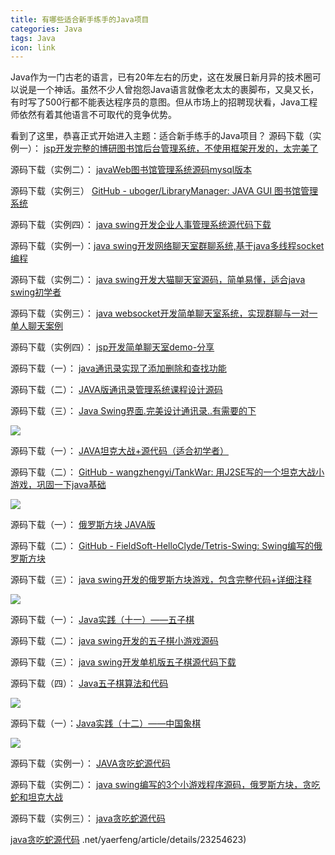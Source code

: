 ```yaml
---
title: 有哪些适合新手练手的Java项目
categories: Java
tags: Java
icon: link
---
```


Java作为一门古老的语言，已有20年左右的历史，这在发展日新月异的技术圈可以说是一个神话。虽然不少人曾抱怨Java语言就像老太太的裹脚布，又臭又长，有时写了500行都不能表达程序员的意图。但从市场上的招聘现状看，Java工程师依然有着其他语言不可取代的竞争优势。

看到了这里，恭喜正式开始进入主题：适合新手练手的Java项目？
源码下载（实例一）：
[jsp开发完整的博研图书馆后台管理系统，不使用框架开发的，太完美了](https://link.jianshu.com/?t=https://link.zhihu.com/?target=http%3A//www.zuidaima.com/share/2358272909446144.htm)

源码下载（实例二）：
[javaWeb图书馆管理系统源码mysql版本](https://link.jianshu.com/?t=https://link.zhihu.com/?target=http%3A//download.csdn.net/detail/defonds/7123499)

源码下载（实例三）
[GitHub - uboger/LibraryManager: JAVA GUI 图书馆管理系统](https://link.jianshu.com/?t=https://link.zhihu.com/?target=https%3A//github.com/uboger/LibraryManager)

源码下载（实例四）：
[java swing开发企业人事管理系统源代码下载](https://link.jianshu.com/?t=https://link.zhihu.com/?target=http%3A//www.zuidaima.com/share/1993977042701312.htm)

源码下载（实例一）：[java swing开发网络聊天室群聊系统,基于java多线程socket编程](https://link.jianshu.com/?t=https://link.zhihu.com/?target=http%3A//www.zuidaima.com/share/2813720957340672.htm)

源码下载（实例二）：
[java swing开发大猫聊天室源码，简单易懂，适合java swing初学者](https://link.jianshu.com/?t=https://link.zhihu.com/?target=http%3A//www.zuidaima.com/share/2476196100705280.htm)

源码下载（实例三）：
[java websocket开发简单聊天室系统，实现群聊与一对一单人聊天案例](https://link.jianshu.com/?t=https://link.zhihu.com/?target=http%3A//www.zuidaima.com/share/2681158015126528.htm)

源码下载（实例四）：
[jsp开发简单聊天室demo-分享](https://link.jianshu.com/?t=https://link.zhihu.com/?target=http%3A//www.zuidaima.com/share/2920853761723392.htm)

源码下载（一）：
[java通讯录实现了添加删除和查找功能](https://link.jianshu.com/?t=https://link.zhihu.com/?target=http%3A//download.csdn.net/detail/w364483790/598859)

源码下载（二）：
[JAVA版通讯录管理系统课程设计源码](https://link.jianshu.com/?t=https://link.zhihu.com/?target=http%3A//download.csdn.net/detail/laudukang/8341541)

源码下载（三）：
[Java Swing界面.完美设计通讯录..有需要的下](https://link.jianshu.com/?t=https://link.zhihu.com/?target=http%3A//download.csdn.net/detail/k4duizhang/2572237)

![](https://upload-images.jianshu.io/upload_images/2692013-938a72554c06b156.png?imageMogr2/auto-orient/strip%7CimageView2/2/w/600)

源码下载（一）：
[JAVA坦克大战+源代码（适合初学者）](https://link.jianshu.com/?t=https://link.zhihu.com/?target=http%3A//download.csdn.net/detail/csyrooney/1692151)

源码下载（二）：
[GitHub - wangzhengyi/TankWar: 用J2SE写的一个坦克大战小游戏，巩固一下java基础](https://link.jianshu.com/?t=https://link.zhihu.com/?target=https%3A//github.com/wangzhengyi/TankWar)

![](https://upload-images.jianshu.io/upload_images/2692013-4472d559df9e9023.png?imageMogr2/auto-orient/strip%7CimageView2/2/w/600)

源码下载（一）：
[俄罗斯方块 JAVA版](https://link.jianshu.com/?t=https://link.zhihu.com/?target=http%3A//download.csdn.net/detail/kavilee11/4079842)

源码下载（二）：
[GitHub - FieldSoft-HelloClyde/Tetris-Swing: Swing编写的俄罗斯方块](https://link.jianshu.com/?t=https://link.zhihu.com/?target=https%3A//github.com/FieldSoft-HelloClyde/Tetris-Swing)

源码下载（三）：
[java swing开发的俄罗斯方块游戏，包含完整代码+详细注释](https://link.jianshu.com/?t=https://link.zhihu.com/?target=http%3A//www.zuidaima.com/share/2855443151621120.htm)

![](https://upload-images.jianshu.io/upload_images/2692013-6de10bf9fef4cd2c.png?imageMogr2/auto-orient/strip%7CimageView2/2/w/600)

源码下载（一）：
[Java实践（十一）——五子棋](https://link.jianshu.com/?t=https://link.zhihu.com/?target=http%3A//blog.csdn.net/cnlht/article/details/8176130)

源码下载（二）：
[java swing开发的五子棋小游戏源码](https://link.jianshu.com/?t=https://link.zhihu.com/?target=http%3A//www.zuidaima.com/share/2937407256464384.htm)

源码下载（三）：
[java swing开发单机版五子棋源代码下载](https://link.jianshu.com/?t=https://link.zhihu.com/?target=http%3A//www.zuidaima.com/share/1550463383030784.htm)

源码下载（四）：
[Java五子棋算法和代码](https://link.jianshu.com/?t=https://link.zhihu.com/?target=http%3A//download.csdn.net/detail/longyin415/2267863)

![](https://upload-images.jianshu.io/upload_images/2692013-1f1fb3de4ebafef7.png?imageMogr2/auto-orient/strip%7CimageView2/2/w/600)

源码下载（一）：[Java实践（十二）——中国象棋](https://link.jianshu.com/?t=https://link.zhihu.com/?target=http%3A//blog.csdn.net/cnlht/article/details/8205733)

![](https://upload-images.jianshu.io/upload_images/2692013-6cfa3470adfa6472.png?imageMogr2/auto-orient/strip%7CimageView2/2/w/600)

源码下载（实例一）：
[JAVA贪吃蛇源代码](https://link.jianshu.com/?t=https://link.zhihu.com/?target=http%3A//download.csdn.net/detail/java_cxrs/1005980)

源码下载（实例二）：
[java swing编写的3个小游戏程序源码，俄罗斯方块，贪吃蛇和坦克大战](https://link.jianshu.com/?t=https://link.zhihu.com/?target=http%3A//www.zuidaima.com/share/2255780075867136.htm)

源码下载（实例三）：
[java贪吃蛇源代码](https://link.jianshu.com/?t=https://link.zhihu.com/?target=http%3A//www.zuidaima.com/share/1737620634422272.htm)

[java贪吃蛇源代码](https://link.jianshu.com/?t=https://link.zhihu.com/?target=http%3A//blog.csdn.net/yaerfeng/article/details/23254623)
.net/yaerfeng/article/details/23254623)
